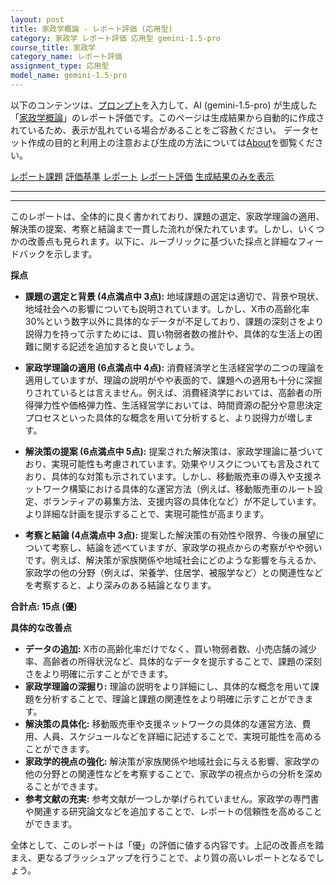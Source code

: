 ```yaml
---
layout: post
title: 家政学概論 - レポート評価 (応用型)
category: 家政学 レポート評価 応用型 gemini-1.5-pro
course_title: 家政学
category_name: レポート評価
assignment_type: 応用型
model_name: gemini-1.5-pro
---
```


以下のコンテンツは、[プロンプト](http://127.0.0.1:8000/generated/家政学/gemini-1.5-pro/prompt_レポート評価-応用型.md)を入力して、AI (gemini-1.5-pro) が生成した「[家政学概論](/contents/家政学/)」のレポート評価です。このページは生成結果から自動的に作成されているため、表示が乱れている場合があることをご容赦ください。
データセット作成の目的と利用上の注意および生成の方法については[About](/About)を御覧ください。

[レポート課題](../レポート課題-応用型)
[評価基準](../評価基準-応用型)
[レポート](../レポート-応用型)
[レポート評価](../レポート評価-応用型)
[生成結果のみを表示](http://127.0.0.1:8000/generated/家政学/gemini-1.5-pro/レポート評価-応用型.md)
  

***
***
  
このレポートは、全体的に良く書かれており、課題の選定、家政学理論の適用、解決策の提案、考察と結論まで一貫した流れが保たれています。しかし、いくつかの改善点も見られます。以下に、ルーブリックに基づいた採点と詳細なフィードバックを示します。

**採点**

* **課題の選定と背景 (4点満点中 3点):**  地域課題の選定は適切で、背景や現状、地域社会への影響についても説明されています。しかし、X市の高齢化率30%という数字以外に具体的なデータが不足しており、課題の深刻さをより説得力を持って示すためには、買い物弱者数の推計や、具体的な生活上の困難に関する記述を追加すると良いでしょう。

* **家政学理論の適用 (6点満点中 4点):** 消費経済学と生活経営学の二つの理論を適用していますが、理論の説明がやや表面的で、課題への適用も十分に深掘りされているとは言えません。例えば、消費経済学においては、高齢者の所得弾力性や価格弾力性、生活経営学においては、時間資源の配分や意思決定プロセスといった具体的な概念を用いて分析すると、より説得力が増します。

* **解決策の提案 (6点満点中 5点):** 提案された解決策は、家政学理論に基づいており、実現可能性も考慮されています。効果やリスクについても言及されており、具体的な対策も示されています。しかし、移動販売車の導入や支援ネットワーク構築における具体的な運営方法（例えば、移動販売車のルート設定、ボランティアの募集方法、支援内容の具体化など）が不足しています。より詳細な計画を提示することで、実現可能性が高まります。

* **考察と結論 (4点満点中 3点):** 提案した解決策の有効性や限界、今後の展望について考察し、結論を述べていますが、家政学の視点からの考察がやや弱いです。例えば、解決策が家族関係や地域社会にどのような影響を与えるか、家政学の他の分野（例えば、栄養学、住居学、被服学など）との関連性などを考察すると、より深みのある結論となります。

**合計点: 15点 (優)**

**具体的な改善点**

* **データの追加:** X市の高齢化率だけでなく、買い物弱者数、小売店舗の減少率、高齢者の所得状況など、具体的なデータを提示することで、課題の深刻さをより明確に示すことができます。
* **家政学理論の深掘り:** 理論の説明をより詳細にし、具体的な概念を用いて課題を分析することで、理論と課題の関連性をより明確に示すことができます。
* **解決策の具体化:** 移動販売車や支援ネットワークの具体的な運営方法、費用、人員、スケジュールなどを詳細に記述することで、実現可能性を高めることができます。
* **家政学的視点の強化:** 解決策が家族関係や地域社会に与える影響、家政学の他の分野との関連性などを考察することで、家政学の視点からの分析を深めることができます。
* **参考文献の充実:** 参考文献が一つしか挙げられていません。家政学の専門書や関連する研究論文などを追加することで、レポートの信頼性を高めることができます。


全体として、このレポートは「優」の評価に値する内容です。上記の改善点を踏まえ、更なるブラッシュアップを行うことで、より質の高いレポートとなるでしょう。
